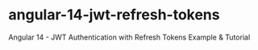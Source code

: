 # angular-14-jwt-refresh-tokens

Angular 14 - JWT Authentication with Refresh Tokens Example & Tutorial
